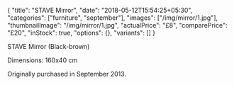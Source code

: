 {
    "title": "STAVE Mirror",
    "date": "2018-05-12T15:54:25+05:30",
    "categories": ["furniture", "september"],
    "images": ["/img/mirror/1.jpg"],
    "thumbnailImage": "/img/mirror/1.jpg",
    "actualPrice": "£8",
    "comparePrice": "£20",
    "inStock": true,
    "options": {},
    "variants": []
}

STAVE Mirror (Black-brown)

Dimensions: 160x40 cm


Originally purchased in September 2013.